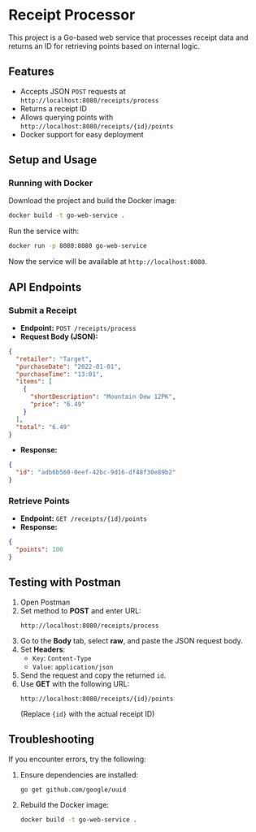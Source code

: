 # Receipt Processor  

This project is a Go-based web service that processes receipt data and returns an ID for retrieving points based on internal logic.  

## Features  
- Accepts JSON `POST` requests at `http://localhost:8080/receipts/process`  
- Returns a receipt ID  
- Allows querying points with `http://localhost:8080/receipts/{id}/points`  
- Docker support for easy deployment  

## Setup and Usage  

### Running with Docker  
Download the project and build the Docker image:  

```sh
docker build -t go-web-service .
```

Run the service with:  

```sh
docker run -p 8080:8080 go-web-service
```

Now the service will be available at `http://localhost:8080`.

## API Endpoints  

### Submit a Receipt  
- **Endpoint:** `POST /receipts/process`  
- **Request Body (JSON):**  

```json
{
  "retailer": "Target",
  "purchaseDate": "2022-01-01",
  "purchaseTime": "13:01",
  "items": [
    {
      "shortDescription": "Mountain Dew 12PK",
      "price": "6.49"
    }
  ],
  "total": "6.49"
}
```

- **Response:**  

```json
{
  "id": "adb6b560-0eef-42bc-9d16-df48f30e89b2"
}
```

### Retrieve Points  
- **Endpoint:** `GET /receipts/{id}/points`  
- **Response:**  

```json
{
  "points": 100
}
```

## Testing with Postman  

1. Open Postman  
2. Set method to **POST** and enter URL:  
   ```
   http://localhost:8080/receipts/process
   ```
3. Go to the **Body** tab, select **raw**, and paste the JSON request body.  
4. Set **Headers**:  
   - `Key`: `Content-Type`  
   - `Value`: `application/json`  
5. Send the request and copy the returned `id`.  
6. Use **GET** with the following URL:  
   ```
   http://localhost:8080/receipts/{id}/points
   ```
   (Replace `{id}` with the actual receipt ID)

## Troubleshooting  

If you encounter errors, try the following:  

1. Ensure dependencies are installed:  
   ```sh
   go get github.com/google/uuid
   ```  
2. Rebuild the Docker image:  
   ```sh
   docker build -t go-web-service .
   ```
